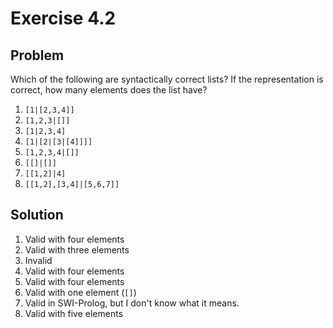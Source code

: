 # Exercise 4.2

## Problem

Which of the following are syntactically correct lists? If the representation
is correct, how many elements does the list have?

1. `[1|[2,3,4]]`
2. `[1,2,3|[]]`
3. `[1|2,3,4]`
4. `[1|[2|[3|[4]]]]`
5. `[1,2,3,4|[]]`
6. `[[]|[]]`
7. `[[1,2]|4]`
8. `[[1,2],[3,4]|[5,6,7]]`

## Solution

1. Valid with four elements
2. Valid with three elements
3. Invalid
4. Valid with four elements
5. Valid with four elements
6. Valid with one element (`[]`)
7. Valid in SWI-Prolog, but I don't know what it means.
8. Valid with five elements

